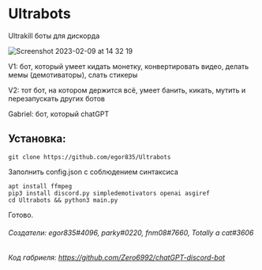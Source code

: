 # Ultrabots
Ultrakill боты для дискорда

![Screenshot 2023-02-09 at 14 32 19](https://user-images.githubusercontent.com/90187830/217801433-c50c314e-04a6-4b1f-bb83-391f00574b13.png)

V1: бот, который умеет кидать монетку, конвертировать видео, делать мемы (демотиваторы), слать стикеры

V2: тот бот, на котором держится всё, умеет банить, кикать, мутить и перезапускать других ботов

Gabriel: бот, который chatGPT

## Установка:
```
git clone https://github.com/egor835/Ultrabots
```

Заполнить config.json с соблюдением синтаксиса

```
apt install ffmpeg
pip3 install discord.py simpledemotivators openai asgiref
cd Ultrabots && python3 main.py
```
Готово.

###### Создатели: egor835#4096, parky#0220, fnm08#7660, Totally a cat#3606
###### Код габриеля: https://github.com/Zero6992/chatGPT-discord-bot

